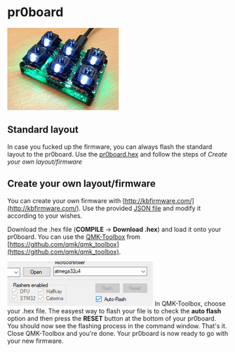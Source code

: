 ﻿
# pr0board
![The pr0board keyboard](images/pr0board_lights.png)

## Standard layout
In case you fucked up the firmware, you can always flash the standard layout to the pr0board. Use the [pr0board.hex](kbfirmware/pr0board.hex) and follow the steps of *Create your own layout/firmware*

## Create your own layout/firmware
You can create your own firmware with [http://kbfirmware.com/](http://kbfirmware.com/).
Use the provided [JSON file](kbfirmware/pr0board.json) and modify it according to your wishes.

Download the .hex file (**COMPILE** -> **Download .hex**) and load it onto your pr0board.
You can use the [QMK-Toolbox](qmk/qmk_toolbox.exe) from [https://github.com/qmk/qmk_toolbox](https://github.com/qmk/qmk_toolbox).

![](images/qmk_toolbox_autoflash.png)
In QMK-Toolbox, choose your .hex file. The easyest way to flash your file is to check the **auto flash** option and then press the **RESET** button at the bottom of your pr0board.
You should now see the flashing process in the command window.
That's it. Close QMK-Toolbox and you're done. Your pr0board is now ready to go with your new firmware.
